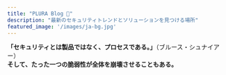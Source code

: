 ```yaml
---
title: "PLURA Blog 🌱"
description: "最新のセキュリティトレンドとソリューションを見つける場所"
featured_image: '/images/ja-bg.jpg'
---
```


**「セキュリティとは製品ではなく、プロセスである。」**（ブルース・シュナイアー）  
**そして、たった一つの脆弱性が全体を崩壊させることもある。**
